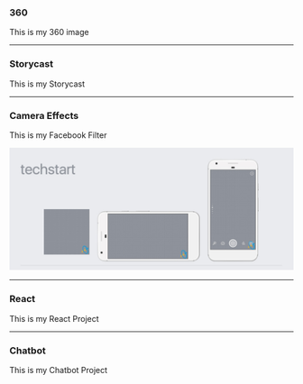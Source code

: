 <span id="360"></span>
<span id="storycast"></span>
<span id="filter"></span>
<span id="react"></span>
<span id="chatbot"></span>

### 360

This is my 360 image

<script src="//vizor.io/scripts/embed.js" data-vizorurl="//vizor.io/embed/gitbritt/360-world-copy" ></script>

***

### Storycast

This is my Storycast

<script src="//vizor.io/scripts/embed.js" data-vizorurl="//vizor.io/embed/techstart/vizor_lesson_scale_escape" ></script>

***


### Camera Effects

This is my Facebook Filter

![filter](techstartFilter.jpg?raw=true "Optional Title")

***


### React

This is my React Project



***

### Chatbot

This is my Chatbot Project
